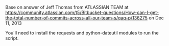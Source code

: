 Base on answer of Jeff Thomas from ATLASSIAN TEAM
at https://community.atlassian.com/t5/Bitbucket-questions/How-can-I-get-the-total-number-of-commits-across-all-our-team-s/qaq-p/136275
on Dec 11, 2013

You'll need to install the requests and python-dateutil modules to run the script.